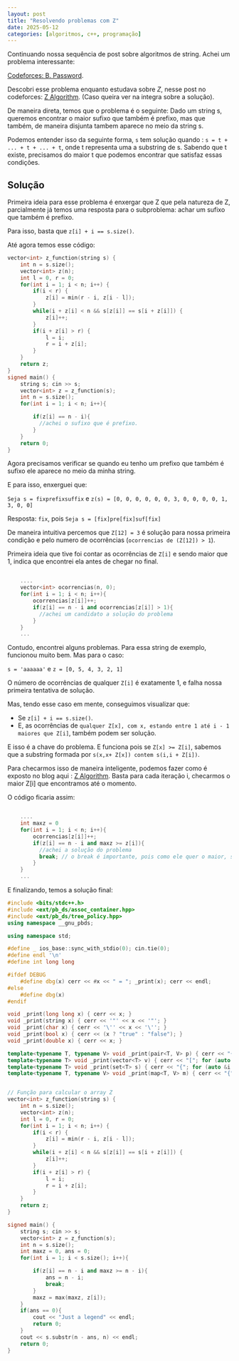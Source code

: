 ```yaml
---
layout: post
title: "Resolvendo problemas com Z"
date: 2025-05-12
categories: [algoritmos, c++, programação]
---
```


Continuando nossa sequência de post sobre algoritmos de string. Achei um problema interessante: 

[Codeforces: B. Password](https://codeforces.com/problemset/problem/126/B).

Descobri esse problema enquanto estudava sobre *Z*, nesse post no codeforces: [Z Algorithm](https://codeforces.com/blog/entry/3107). (Caso queira ver na integra sobre a solução).

De maneira direta, temos que o problema é o seguinte: Dado um string s, queremos encontrar o maior sufixo que também é prefixo, mas que também, de maneira disjunta tambem aparece no meio da string s.

Podemos entender isso da seguinte forma, `s` tem solução quando : `s = t + ... + t + ... + t`, onde t representa uma a substring de s. Sabendo que t existe, precisamos do maior t que podemos encontrar que satisfaz essas condições.

## Solução

Primeira ideia para esse problema é enxergar que Z que pela natureza de Z, parcialmente já temos uma resposta para o subproblema: achar um sufixo que também é prefixo.

Para isso, basta que `z[i] + i == s.size()`.

Até agora temos esse código:

```cpp
vector<int> z_function(string s) {
    int n = s.size();
    vector<int> z(n);
    int l = 0, r = 0;
    for(int i = 1; i < n; i++) {
        if(i < r) {
            z[i] = min(r - i, z[i - l]);
        }
        while(i + z[i] < n && s[z[i]] == s[i + z[i]]) {
            z[i]++;
        }
        if(i + z[i] > r) {
            l = i;
            r = i + z[i];
        }
    }
    return z;
}
signed main() {
    string s; cin >> s;
    vector<int> z = z_function(s);
    int n = s.size();
    for(int i = 1; i < n; i++){

        if(z[i] == n - i){
          //achei o sufixo que é prefixo.
        }
    }
    return 0;
}
```

Agora precisamos verificar se quando eu tenho um prefixo que também é sufixo ele aparece no meio da minha string.

E para isso, enxerguei que:

`Seja s = fixprefixsuffix` e
`z(s) = [0, 0, 0, 0, 0, 0, 3, 0, 0, 0, 0, 1, 3, 0, 0]`

Resposta: `fix`, pois `Seja s = [fix]pre[fix]suf[fix]`

De maneira intuitiva percemos que `Z[12] = 3` é solução para nossa primeira condição e pelo numero de ocorrências (`ocorrencias de (Z[12]) > 1`).

Primeira ideia que tive foi contar as ocorrências de `Z[i]` e sendo maior que 1, indica que encontrei ela antes de chegar no final.

```cpp

    ....
    vector<int> ocorrencias(n, 0);
    for(int i = 1; i < n; i++){
        ocorrencias[z[i]]++;
        if(z[i] == n - i and ocorrencias[z[i]] > 1){
          //achei um candidato a solução do problema
        }
    }
    ...
```

Contudo, encontrei alguns problemas. Para essa string de exemplo, funcionou muito bem. Mas para o caso:

`s = 'aaaaaa'` e
`z = [0, 5, 4, 3, 2, 1]`

O número de ocorrências de qualquer `Z[i]` é exatamente 1, e falha nossa primeira tentativa de solução.

Mas, tendo esse caso em mente, conseguimos visualizar que:

- Se `z[i] + i == s.size()`.
- E, as ocorrências de  `qualquer Z[x], com x, estando entre 1 até i - 1 maiores que Z[i]`, também podem ser solução.

E isso é a chave do problema. E funciona pois se `Z[x] >= Z[i]`, sabemos que a substring formada por `s(x,x+ Z[x]) contem s(i,i + Z[i])`.

Para checarmos isso de maneira inteligente, podemos fazer como é exposto no blog aqui : [Z Algorithm](https://codeforces.com/blog/entry/3107). Basta para cada iteração i, checarmos o maior Z[i] que encontramos até o momento.

O código ficaria assim:

```cpp

    ....
    int maxz = 0
    for(int i = 1; i < n; i++){
        ocorrencias[z[i]]++;
        if(z[i] == n - i and maxz >= z[i]){
          //achei a solução do problema
          break; // o break é importante, pois como ele quer o maior, se achamos uma solução em i, todas as possiveis solução de i+1 até n, serão inferiores a i.
        }
    }
    ...
```

E finalizando, temos a solução final:

```cpp
#include <bits/stdc++.h>
#include <ext/pb_ds/assoc_container.hpp>
#include <ext/pb_ds/tree_policy.hpp>
using namespace __gnu_pbds;

using namespace std;

#define _ ios_base::sync_with_stdio(0); cin.tie(0);
#define endl '\n'
#define int long long

#ifdef DEBUG
    #define dbg(x) cerr << #x << " = "; _print(x); cerr << endl;
#else
    #define dbg(x)
#endif

void _print(long long x) { cerr << x; }
void _print(string x) { cerr << '"' << x << '"'; }
void _print(char x) { cerr << '\'' << x << '\''; }
void _print(bool x) { cerr << (x ? "true" : "false"); }
void _print(double x) { cerr << x; }

template<typename T, typename V> void _print(pair<T, V> p) { cerr << "{"; _print(p.first); cerr << ", "; _print(p.second); cerr << "}"; }
template<typename T> void _print(vector<T> v) { cerr << "["; for (auto &i : v) { _print(i); cerr << ", "; } cerr << "]"; }
template<typename T> void _print(set<T> s) { cerr << "{"; for (auto &i : s) { _print(i); cerr << ", "; } cerr << "}"; }
template<typename T, typename V> void _print(map<T, V> m) { cerr << "{"; for (auto &i : m) { _print(i); cerr << ", "; } cerr << "}"; }


// Função para calcular o array Z
vector<int> z_function(string s) {
    int n = s.size();
    vector<int> z(n);
    int l = 0, r = 0;
    for(int i = 1; i < n; i++) {
        if(i < r) {
            z[i] = min(r - i, z[i - l]);
        }
        while(i + z[i] < n && s[z[i]] == s[i + z[i]]) {
            z[i]++;
        }
        if(i + z[i] > r) {
            l = i;
            r = i + z[i];
        }
    }
    return z;
}

signed main() {
    string s; cin >> s;
    vector<int> z = z_function(s);
    int n = s.size();
    int maxz = 0, ans = 0;
    for(int i = 1; i < s.size(); i++){

        if(z[i] == n - i and maxz >= n - i){
            ans = n - i;
            break;
        }
        maxz = max(maxz, z[i]);
    }
    if(ans == 0){
        cout << "Just a legend" << endl;
        return 0;
    }
    cout << s.substr(n - ans, n) << endl;
    return 0;
}
```
